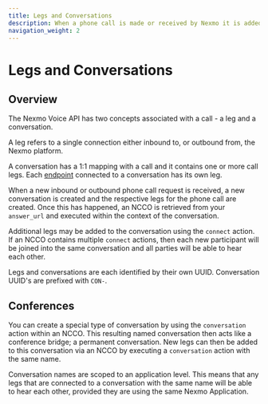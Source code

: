 ```yaml
---
title: Legs and Conversations
description: When a phone call is made or received by Nexmo it is added to a conversation. A single conversation contains one or more phone calls (sometimes referred to as legs).
navigation_weight: 2
---
```


# Legs and Conversations

## Overview

The Nexmo Voice API has two concepts associated with a call - a leg and a conversation.

A leg refers to a single connection either inbound to, or outbound from, the Nexmo platform.

A conversation has a 1:1 mapping with a call and it contains one or more call legs. Each [endpoint](/voice/voice-api/guides/endpoints) connected to a conversation has its own leg.

When a new inbound or outbound phone call request is received, a new conversation is created and the respective legs for the phone call are created. Once this has happened, an NCCO is retrieved from your `answer_url` and executed within the context of the conversation.

Additional legs may be added to the conversation using the `connect` action. If an NCCO contains multiple `connect` actions, then each new participant will be joined into the same conversation and all parties will be able to hear each other.

Legs and conversations are each identified by their own UUID. Conversation UUID's are prefixed with `CON-`.

## Conferences

You can create a special type of conversation by using the `conversation` action within an NCCO. This resulting named conversation then acts like a conference bridge; a permanent conversation. New legs can then be added to this conversation via an NCCO by executing a `conversation` action with the same name.

Conversation names are scoped to an application level. This means that any legs that are connected to a conversation with the same name will be able to hear each other, provided they are using the same Nexmo Application.
